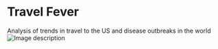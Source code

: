 # Travel Fever
Analysis of trends in travel to the US and disease outbreaks in the world
![Image description]("https://github.com/juandlizarazo/travelfever/blob/master/figs/Final%20-%20Correlation%20China%20into%20the%20US.png?raw=true")

